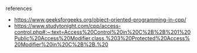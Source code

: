 references
* https://www.geeksforgeeks.org/object-oriented-programming-in-cpp/
* https://www.studytonight.com/cpp/access-control.php#:~:text=Access%20Control%20in%20C%2B%2B%201%20Public%20Access%20Modifier,class.%203%20Protected%20Access%20Modifier%20in%20C%2B%2B.%20